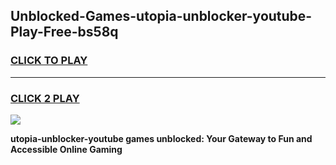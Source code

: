 
## Unblocked-Games-utopia-unblocker-youtube-Play-Free-bs58q
<h3>
<a href="https://premium76.site?title=utopia-unblocker-youtube&ref=10A">CLICK TO PLAY</a></h3>
<hr>

<h3>
<a href="https://premium76.site?title=utopia-unblocker-youtube&ref=10A">CLICK 2 PLAY</a>
  
</h3>

<a href="https://premium76.site?title=utopia-unblocker-youtube&ref=10A"><img src="https://clearcache.store/games.png"></a>


**utopia-unblocker-youtube games unblocked: Your Gateway to Fun and Accessible Online Gaming**
